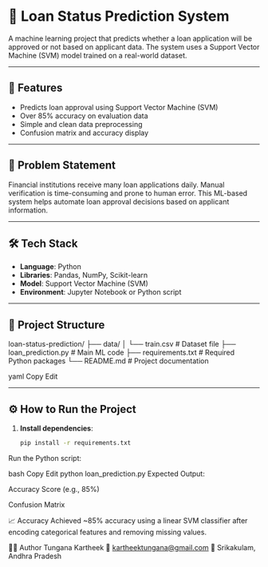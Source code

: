 # 🧠 Loan Status Prediction System

A machine learning project that predicts whether a loan application will be approved or not based on applicant data. The system uses a Support Vector Machine (SVM) model trained on a real-world dataset.

---

## 🚀 Features

- Predicts loan approval using Support Vector Machine (SVM)
- Over 85% accuracy on evaluation data
- Simple and clean data preprocessing
- Confusion matrix and accuracy display

---

## 📌 Problem Statement

Financial institutions receive many loan applications daily. Manual verification is time-consuming and prone to human error. This ML-based system helps automate loan approval decisions based on applicant information.

---

## 🛠️ Tech Stack

- **Language**: Python  
- **Libraries**: Pandas, NumPy, Scikit-learn  
- **Model**: Support Vector Machine (SVM)  
- **Environment**: Jupyter Notebook or Python script

---

## 📁 Project Structure

loan-status-prediction/
├── data/
│ └── train.csv # Dataset file
├── loan_prediction.py # Main ML code
├── requirements.txt # Required Python packages
└── README.md # Project documentation

yaml
Copy
Edit

---

## ⚙️ How to Run the Project

1. **Install dependencies**:
   ```bash
   pip install -r requirements.txt
Run the Python script:

bash
Copy
Edit
python loan_prediction.py
Expected Output:

Accuracy Score (e.g., 85%)

Confusion Matrix

📈 Accuracy
Achieved ~85% accuracy using a linear SVM classifier after encoding categorical features and removing missing values.

👨‍💻 Author
Tungana Kartheek
📧 kartheektungana@gmail.com
📍 Srikakulam, Andhra Pradesh